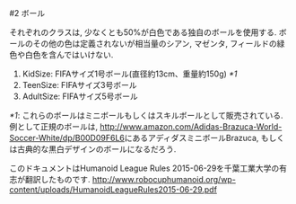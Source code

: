 #2 ボール

それぞれのクラスは, 少なくとも50%が白色である独自のボールを使用する.
ボールのその他の色は定義されないが相当量のシアン, マゼンタ, フィールドの緑色や白色を含んではいけない.

1. KidSize: FIFAサイズ1号ボール(直径約13cm、重量約150g) _*1_
2. TeenSize: FIFAサイズ3号ボール
3. AdultSize: FIFAサイズ5号ボール

_*1_: これらのボールはミニボールもしくはスキルボールとして販売されている. 例として正規のボールは, <http://www.amazon.com/Adidas-Brazuca-World-Soccer-White/dp/B00D09F6L6>にあるアディダスミニボールBrazuca, もしくは古典的な黒白デザインのボールになるだろう.

このドキュメントはHumanoid League Rules 2015-06-29を千葉工業大学の有志が翻訳したものです.
<http://www.robocuphumanoid.org/wp-content/uploads/HumanoidLeagueRules2015-06-29.pdf>
